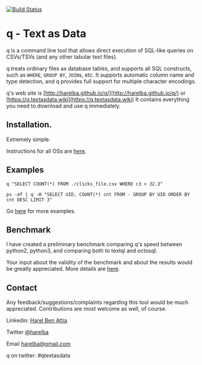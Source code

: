 [![Build Status](https://travis-ci.org/harelba/q.svg?branch=master)](https://travis-ci.org/harelba/q)

# q - Text as Data
q is a command line tool that allows direct execution of SQL-like queries on CSVs/TSVs (and any other tabular text files).

q treats ordinary files as database tables, and supports all SQL constructs, such as `WHERE`, `GROUP BY`, `JOIN`s, etc. It supports automatic column name and type detection, and q provides full support for multiple character encodings.

q's web site is [http://harelba.github.io/q/](http://harelba.github.io/q/) or [https://q.textasdata.wiki](https://q.textasdata.wiki) It contains everything you need to download and use q immediately.

## Installation.
Extremely simple. 

Instructions for all OSs are [here](http://harelba.github.io/q/#installation). 

## Examples

```
q "SELECT COUNT(*) FROM ./clicks_file.csv WHERE c3 > 32.3"

ps -ef | q -H "SELECT UID, COUNT(*) cnt FROM - GROUP BY UID ORDER BY cnt DESC LIMIT 3"
```

Go [here](http://harelba.github.io/q/#examples) for more examples.

## Benchmark
I have created a preliminary benchmark comparing q's speed between python2, python3, and comparing both to textql and octosql. 

Your input about the validity of the benchmark and about the results would be greatly appreciated. More details are [here](test/BENCHMARK.md).

## Contact
Any feedback/suggestions/complaints regarding this tool would be much appreciated. Contributions are most welcome as well, of course.

Linkedin: [Harel Ben Attia](https://www.linkedin.com/in/harelba/)

Twitter [@harelba](https://twitter.com/harelba)

Email [harelba@gmail.com](mailto:harelba@gmail.com)

q on twitter: #qtextasdata



